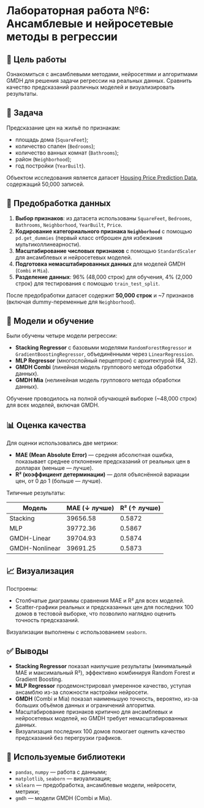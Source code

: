 # Лабораторная работа №6: Ансамблевые и нейросетевые методы в регрессии

## 📌 Цель работы

Ознакомиться с ансамблевыми методами, нейросетями и алгоритмами GMDH для решения задачи регрессии на реальных данных. Сравнить качество предсказаний различных моделей и визуализировать результаты.

## 🧠 Задача

Предсказание цен на жильё по признакам:

- площадь дома (`SquareFeet`);
- количество спален (`Bedrooms`);
- количество ванных комнат (`Bathrooms`);
- район (`Neighborhood`);
- год постройки (`YearBuilt`).

Объектом исследования является датасет [Housing Price Prediction Data](https://www.kaggle.com/datasets/muhammadbinimran/housing-price-prediction-data), содержащий 50,000 записей.

## 🧹 Предобработка данных

1. **Выбор признаков**: из датасета использованы `SquareFeet`, `Bedrooms`, `Bathrooms`, `Neighborhood`, `YearBuilt`, `Price`.
2. **Кодирование категориального признака `Neighborhood`** с помощью `pd.get_dummies` (первый класс отброшен для избежания мультиколлинеарности).
3. **Масштабирование числовых признаков** с помощью `StandardScaler` для ансамблевых и нейросетевых моделей.
4. **Подготовка немасштабированных данных** для моделей GMDH (`Combi` и `Mia`).
5. **Разделение данных**: 96% (48,000 строк) для обучения, 4% (2,000 строк) для тестирования с помощью `train_test_split`.

После предобработки датасет содержит **50,000 строк** и ~7 признаков (включая dummy-переменные для `Neighborhood`).

## 🧪 Модели и обучение

Были обучены четыре модели регрессии:

- **Stacking Regressor** с базовыми моделями `RandomForestRegressor` и `GradientBoostingRegressor`, объединёнными через `LinearRegression`.
- **MLP Regressor** (многослойный перцептрон) с архитектурой (64, 32).
- **GMDH Combi** (линейная модель группового метода обработки данных).
- **GMDH Mia** (нелинейная модель группового метода обработки данных).

Обучение проводилось на полной обучающей выборке (~48,000 строк) для всех моделей, включая GMDH.

## 📊 Оценка качества

Для оценки использовались две метрики:

- **MAE (Mean Absolute Error)** — средняя абсолютная ошибка, показывает среднее отклонение предсказаний от реальных цен в долларах (меньше — лучше).
- **R² (коэффициент детерминации)** — доля объяснённой вариации цен, от 0 до 1 (больше — лучше).

Типичные результаты:

| Модель         | MAE (↓ лучше) | R² (↑ лучше) |
| -------------- | ------------- | ------------ |
| Stacking       | 39656.58      | 0.5872       |
| MLP            | 39772.36      | 0.5867       |
| GMDH-Linear    | 39704.93      | 0.5874       |
| GMDH-Nonlinear | 39691.25      | 0.5873       |

## 📈 Визуализация

Построены:

- Столбчатые диаграммы сравнения MAE и R² для всех моделей.
- Scatter-графики реальных и предсказанных цен для последних 100 домов в тестовой выборке, что позволило наглядно оценить точность предсказаний.

Визуализации выполнены с использованием `seaborn`.

## ✅ Выводы

- **Stacking Regressor** показал наилучшие результаты (минимальный MAE и максимальный R²), эффективно комбинируя Random Forest и Gradient Boosting.
- **MLP Regressor** продемонстрировал умеренное качество, уступая ансамблю из-за сложности настройки нейросети.
- **GMDH** (Combi и Mia) показал наименьшую точность, вероятно, из-за больших объёмов данных и ограничений алгоритма.
- Масштабирование признаков критично для ансамблевых и нейросетевых моделей, но GMDH требует немасштабированных данных.
- Визуализация последних 100 домов помогает оценить качество предсказаний без перегрузки графиков.

## 📎 Используемые библиотеки

- `pandas`, `numpy` — работа с данными;
- `matplotlib`, `seaborn` — визуализация;
- `sklearn` — предобработка, ансамблевые модели, нейросети, метрики;
- `gmdh` — модели GMDH (Combi и Mia).

